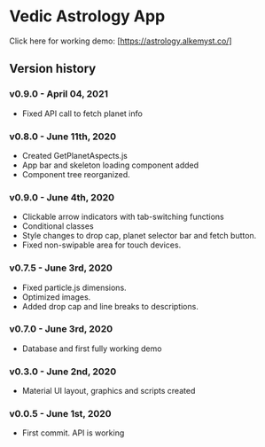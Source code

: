 # Vedic Astrology App

Click here for working demo: [https://astrology.alkemyst.co/]

## Version history

### v0.9.0 - April 04, 2021

- Fixed API call to fetch planet info

### v0.8.0 - June 11th, 2020

- Created GetPlanetAspects.js
- App bar and skeleton loading component added
- Component tree reorganized.

### v0.9.0 - June 4th, 2020

- Clickable arrow indicators with tab-switching functions
- Conditional classes
- Style changes to drop cap, planet selector bar and fetch button.
- Fixed non-swipable area for touch devices.

### v0.7.5 - June 3rd, 2020

- Fixed particle.js dimensions.
- Optimized images.
- Added drop cap and line breaks to descriptions.

### v0.7.0 - June 3rd, 2020

- Database and first fully working demo

### v0.3.0 - June 2nd, 2020

- Material UI layout, graphics and scripts created

### v0.0.5 - June 1st, 2020

- First commit. API is working
